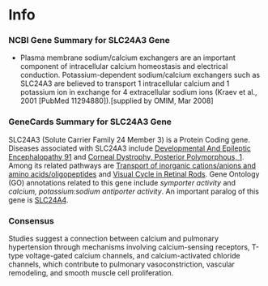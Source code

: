 # Info
### NCBI Gene Summary for SLC24A3 Gene

[](https://www.ncbi.nlm.nih.gov/gene/57419)

- Plasma membrane sodium/calcium exchangers are an important component of intracellular calcium homeostasis and electrical conduction. Potassium-dependent sodium/calcium exchangers such as SLC24A3 are believed to transport 1 intracellular calcium and 1 potassium ion in exchange for 4 extracellular sodium ions (Kraev et al., 2001 [PubMed 11294880]).[supplied by OMIM, Mar 2008]
    

### GeneCards Summary for SLC24A3 Gene

SLC24A3 (Solute Carrier Family 24 Member 3) is a Protein Coding gene. Diseases associated with SLC24A3 include [Developmental And Epileptic Encephalopathy 91](http://www.malacards.org/card/developmental_and_epileptic_encephalopathy_91 "See Developmental And Epileptic Encephalopathy 91 at MalaCards") and [Corneal Dystrophy, Posterior Polymorphous, 1](http://www.malacards.org/card/corneal_dystrophy_posterior_polymorphous_1 "See Corneal Dystrophy, Posterior Polymorphous, 1 at MalaCards"). Among its related pathways are [Transport of inorganic cations/anions and amino acids/oligopeptides](https://pathcards.genecards.org/card/transport_of_inorganic_cationsanions_and_amino_acidsoligopeptides "See Transport of inorganic cations/anions and amino acids/oligopeptides at Pathcards") and [Visual Cycle in Retinal Rods](https://pathcards.genecards.org/card/visual_cycle_in_retinal_rods "See Visual Cycle in Retinal Rods at Pathcards"). Gene Ontology (GO) annotations related to this gene include _symporter activity_ and _calcium, potassium:sodium antiporter activity_. An important paralog of this gene is [SLC24A4](https://www.genecards.org/cgi-bin/carddisp.pl?gene=SLC24A4).

### Consensus
Studies suggest a connection between calcium and pulmonary hypertension through mechanisms involving calcium-sensing receptors, T-type voltage-gated calcium channels, and calcium-activated chloride channels, which contribute to pulmonary vasoconstriction, vascular remodeling, and smooth muscle cell proliferation.